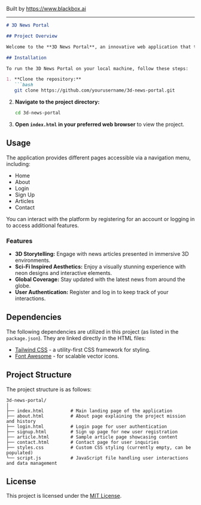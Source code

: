 
Built by https://www.blackbox.ai

---

```markdown
# 3D News Portal

## Project Overview

Welcome to the **3D News Portal**, an innovative web application that transforms the way you consume news through immersive 3D storytelling. This platform integrates modern web technologies and design aesthetics to provide users with an engaging and interactive experience. Delve into a world where journalism meets futuristic design, complete with a range of features aimed at enhancing your reading journey.

## Installation

To run the 3D News Portal on your local machine, follow these steps:

1. **Clone the repository:**
   ```bash
   git clone https://github.com/yourusername/3d-news-portal.git
   ```
2. **Navigate to the project directory:**
   ```bash
   cd 3d-news-portal
   ```
3. **Open `index.html` in your preferred web browser** to view the project.

## Usage

The application provides different pages accessible via a navigation menu, including:
- Home
- About
- Login
- Sign Up
- Articles
- Contact

You can interact with the platform by registering for an account or logging in to access additional features. 

### Features
- **3D Storytelling:** Engage with news articles presented in immersive 3D environments.
- **Sci-Fi Inspired Aesthetics:** Enjoy a visually stunning experience with neon designs and interactive elements.
- **Global Coverage:** Stay updated with the latest news from around the globe.
- **User Authentication:** Register and log in to keep track of your interactions.

## Dependencies

The following dependencies are utilized in this project (as listed in the `package.json`). They are linked directly in the HTML files:
- [Tailwind CSS](https://tailwindcss.com/) - a utility-first CSS framework for styling.
- [Font Awesome](https://fontawesome.com/) - for scalable vector icons.

## Project Structure
The project structure is as follows:

```
3d-news-portal/
│
├── index.html          # Main landing page of the application
├── about.html          # About page explaining the project mission and history
├── login.html          # Login page for user authentication
├── signup.html         # Sign up page for new user registration
├── article.html        # Sample article page showcasing content
├── contact.html        # Contact page for user inquiries
├── styles.css          # Custom CSS styling (currently empty, can be populated)
└── script.js           # JavaScript file handling user interactions and data management

```

## License

This project is licensed under the [MIT License](LICENSE).
```
